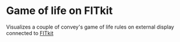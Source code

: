 # Game of life on FITkit

Visualizes a couple of convey's game of life rules on external display connected to [FITkit](http://merlin.fit.vutbr.cz/FITkit/uvod.html)
